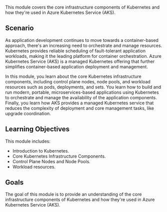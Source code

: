 This module covers the core infrastructure components of Kubernetes and how they're used in Azure Kubernetes Service (AKS).

## Scenario

As application development continues to move towards a container-based approach, there's an increasing need to orchestrate and manage resources. Kubernetes provides reliable scheduling of fault-tolerant application workloads, making it the leading platform for container orchestration. Azure Kubernetes Service (AKS) is a managed Kubernetes offering that further simplifies container-based application deployment and management.

In this module, you learn about the core Kubernetes infrastructure components, including control plane nodes, node pools, and workload resources such as pods, deployments, and sets. You learn how to build and run modern, portable, microservices-based applications using Kubernetes to orchestrate and manage the availability of the application components. Finally, you learn how AKS provides a managed Kubernetes service that reduces the complexity of deployment and core management tasks, like upgrade coordination.<br>

## Learning Objectives

This module includes:

 -  Introduction to Kubernetes.
 -  Core Kubernetes Infrastructure Components.
 -  Control Plane Nodes and Node Pools.
 -  Workload resources.

## Goals

The goal of this module is to provide an understanding of the core infrastructure components of Kubernetes and how they're used in Azure Kubernetes Service (AKS).
